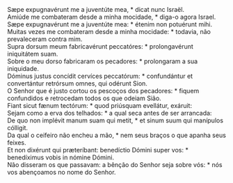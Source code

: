 <div class="dropcap text-justify">Sæpe expugnavérunt me a juventúte mea, * dicat nunc Israël.</div>
<div class="dropcap text-justify">Amiúde me combateram desde a minha mocidade, * diga-o agora Israel.</div>
<div class="text-justify">Sæpe expugnavérunt me a juventúte mea: * étenim non potuérunt mihi.</div>
<div class="text-justify">Muitas vezes me combateram desde a minha mocidade: * todavia, não prevaleceram contra mim.</div>
<div class="text-justify">Supra dorsum meum fabricavérunt peccatóres: * prolongavérunt iniquitátem suam.</div>
<div class="text-justify">Sobre o meu dorso fabricaram os pecadores: * prolongaram a sua iniquidade.</div>
<div class="text-justify">Dóminus justus concídit cervíces peccatórum: * confundántur et convertántur retrórsum omnes, qui odérunt Sion.</div>
<div class="text-justify">O Senhor que é justo cortou os pescoços dos pecadores: * fiquem confundidos e retrocedam todos os que odeiam Sião.</div>
<div class="text-justify">Fiant sicut fænum tectórum: * quod priúsquam evellátur, exáruit:</div>
<div class="text-justify">Sejam como a erva dos telhados: * a qual seca antes de ser arrancada:</div>
<div class="text-justify">De quo non implévit manum suam qui metit, * et sinum suum qui manípulos cólligit.</div>
<div class="text-justify">Da qual o ceifeiro não encheu a mão, * nem seus braços o que apanha seus feixes.</div>
<div class="text-justify">Et non dixérunt qui præteríbant: benedíctio Dómini super vos: * benedíximus vobis in nómine Dómini.</div>
<div class="text-justify">Não disseram os que passavam: a bênção do Senhor seja sobre vós: * nós vos abençoamos no nome do Senhor.</div>
